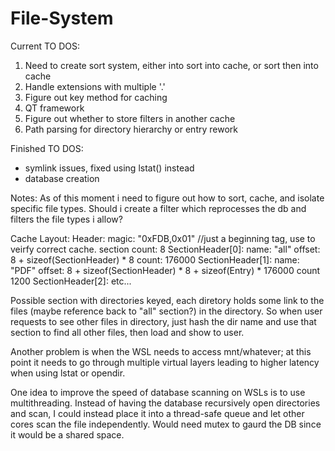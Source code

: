 # File-System
Current TO DOS:
1. Need to create sort system, either into sort into cache, or sort then into cache
2. Handle extensions with multiple '.'
3. Figure out key method for caching
4. QT framework
5. Figure out whether to store filters in another cache
6. Path parsing for directory hierarchy or entry rework

Finished TO DOS:
- symlink issues, fixed using lstat() instead
- database creation

Notes:
As of this moment i need to figure out how to sort, cache, and isolate specific file types. Should i create a filter which reprocesses the db and filters the file types i allow?

Cache Layout:
Header:
    magic: "0xFDB,0x01" //just a beginning tag, use to veirfy correct cache.
    section count: 8
SectionHeader[0]:
    name: "all"
    offset: 8 + sizeof(SectionHeader) * 8
    count: 176000
SectionHeader[1]:
    name: "PDF"
    offset: 8 + sizeof(SectionHeader) * 8 + sizeof(Entry) * 176000
    count 1200
SectionHeader[2]:
    etc...

Possible section with directories keyed, each diretory holds some link to the files (maybe reference back to "all" section?) in the directory. So when user requests to see other files in directory, just hash the dir name and use that section to find all other files, then load and show to user.

Another problem is when the WSL needs to access mnt/whatever; at this point it needs to go through multiple virtual layers leading to higher latency when using lstat or opendir.

One idea to improve the speed of database scanning on WSLs is to use multithreading. 
Instead of having the database recursively open directories and scan, I could instead place it into a thread-safe queue and let other cores scan the file independently. Would need mutex to gaurd the DB since it would be a shared space.